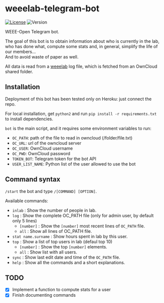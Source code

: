 # weeelab-telegram-bot
[![License](http://img.shields.io/:license-GPL3.0-blue.svg)](http://www.gnu.org/licenses/gpl-3.0.html)
![Version](https://img.shields.io/badge/version-0.1-yellow.svg)

WEEE-Open Telegram bot.

The goal of this bot is to obtain information about who is currently in the lab,  
who has done what, compute some stats and, in general, simplify the life of our members...  
And to avoid waste of paper as well.  

All data is read from a  [weeelab](https://github.com/WEEE-Open/weeelab) log file, which is fetched from an OwnCloud shared folder.  

## Installation

Deployment of this bot has been tested only on Heroku: just connect the repo.

For local installation, get `python2` and run `pip install -r requirements.txt` to install dependencies.

`bot` is the main script, and it requires some environment variables to 
run:
* `OC_PATH`: path of the file to read in owncloud (/folder/file.txt)
* `OC_URL`: url of the owncloud server
* `OC_USER`: OwnCloud username
* `OC_PWD`: OwnCloud password
* `TOKEN_BOT`: Telegram token for the bot API
* `USER_LIST_NAME`: Python list of the user allowed to use the bot


## Command syntax
`/start` the bot and type `/[COMMAND] [OPTION]`.  

Available commands:

* `inlab` : Show the number of people in lab.
* `log`   : Show the complete OC_PATH file (only for admin user, by default only 5 lines)
  * `[number]`   : Show the `[number]` most recent lines of `OC_PATH` file.
  * `all`      : Show all lines of OC_PATH file.
* `stat name.surname`  :  Show hours spent in lab by this user.
* `top`   :  Show a list of top users in lab (defaul top 10)
  * `[number]`     : Show the top `[number]` elements.
  * `all`      : Show list with all users.
* `sync`  :  Show last edit date and time of the `OC_PATH` file.
* `help`  :  Show all the commands and a short explanations.

## TODO

- [X] Implement a function to compute stats for a user
- [X] Finish documenting commands
